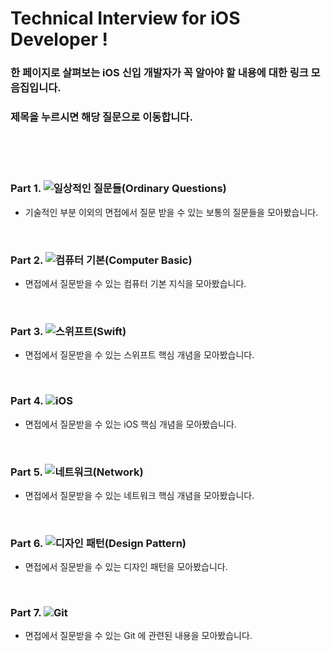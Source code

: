 # Technical Interview for iOS Developer !
### 한 페이지로 살펴보는 iOS 신입 개발자가 꼭 알아야 할 내용에 대한 링크 모음집입니다.
### 제목을 누르시면 해당 질문으로 이동합니다.
<br>
<br>
<br>

### Part 1. ![일상적인 질문들(Ordinary Questions)](https://github.com/inswag/Technical_interview_for_iOS_Dev/tree/master/OrdinaryQuestions)

* 기술적인 부분 이외의 면접에서 질문 받을 수 있는 보통의 질문들을 모아봤습니다. 

<br>

### Part 2. ![컴퓨터 기본(Computer Basic)](https://github.com/inswag/Technical_interview_for_iOS_Dev/tree/master/ComputerBasic)

* 면접에서 질문받을 수 있는 컴퓨터 기본 지식을 모아봤습니다.

<br>

### Part 3. ![스위프트(Swift)](https://github.com/inswag/Technical_interview_for_iOS_Dev/tree/master/Swift)

* 면접에서 질문받을 수 있는 스위프트 핵심 개념을 모아봤습니다.

<br>

### Part 4. ![iOS](https://github.com/inswag/Technical_interview_for_iOS_Dev/tree/master/iOS)

* 면접에서 질문받을 수 있는 iOS 핵심 개념을 모아봤습니다.

<br>

### Part 5. ![네트워크(Network)](https://github.com/inswag/Technical_interview_for_iOS_Dev/tree/master/Network)

* 면접에서 질문받을 수 있는 네트워크 핵심 개념을 모아봤습니다.

<br>

### Part 6. ![디자인 패턴(Design Pattern)](https://github.com/inswag/Technical_interview_for_iOS_Dev/tree/master/DesignPattern)

* 면접에서 질문받을 수 있는 디자인 패턴을 모아봤습니다.

<br>

### Part 7. ![Git](https://github.com/inswag/Technical_interview_for_iOS_Dev/tree/master/Git)

* 면접에서 질문받을 수 있는 Git 에 관련된 내용을 모아봤습니다.

<br>
